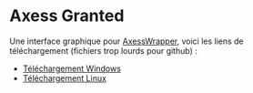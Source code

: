 # Axess Granted
Une interface graphique pour [AxessWrapper](github.com/zerofish0/axesswrapper), voici les liens de téléchargement (fichiers trop lourds pour github) : 

- [Téléchargement Windows](https://drive.google.com/file/d/1YI8pB-8OxJUt51L8atkh_8DquGsvsY1f/view?usp=drive_link)
- [Téléchargement Linux](https://drive.google.com/file/d/1W2y-XD75hhvTJ1Xh1fmNanBXst7iEnRR/view?usp=drive_link)
